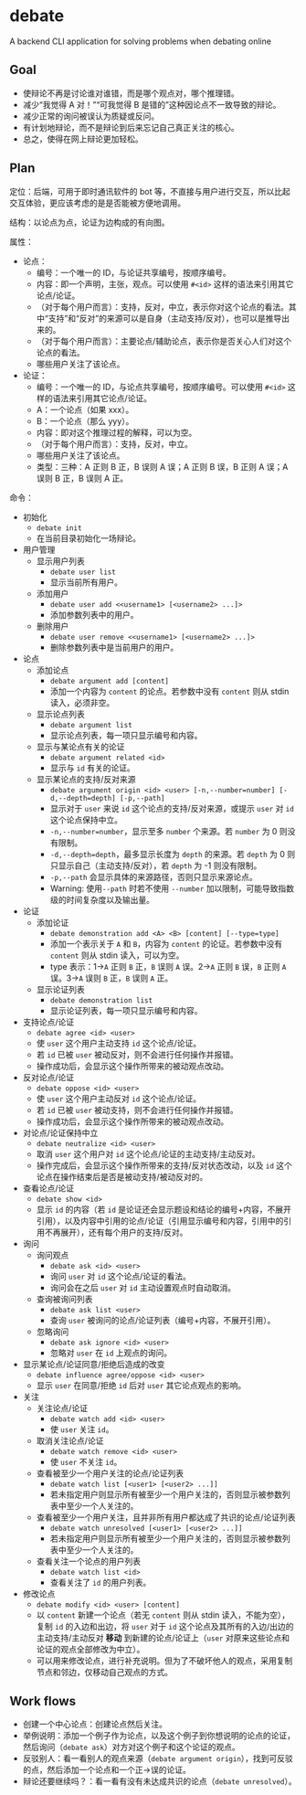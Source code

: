 # debate
A backend CLI application for solving problems when debating online

## Goal

- 使辩论不再是讨论谁对谁错，而是哪个观点对，哪个推理错。
- 减少“我觉得 A 对！”“可我觉得 B 是错的”这种因论点不一致导致的辩论。
- 减少正常的询问被误认为质疑或反问。
- 有计划地辩论，而不是辩论到后来忘记自己真正关注的核心。
- 总之，使得在网上辩论更加轻松。

## Plan

定位：后端，可用于即时通讯软件的 bot 等，不直接与用户进行交互，所以比起交互体验，更应该考虑的是是否能被方便地调用。

结构：以论点为点，论证为边构成的有向图。

属性：

- 论点：
  - 编号：一个唯一的 ID，与论证共享编号，按顺序编号。
  - 内容：即一个声明，主张，观点。可以使用 `#<id>` 这样的语法来引用其它论点/论证。
  - （对于每个用户而言）：支持，反对，中立，表示你对这个论点的看法。其中“支持”和“反对”的来源可以是自身（主动支持/反对），也可以是推导出来的。
  - （对于每个用户而言）：主要论点/辅助论点，表示你是否关心人们对这个论点的看法。
  - 哪些用户关注了该论点。
- 论证：
  - 编号：一个唯一的 ID，与论点共享编号，按顺序编号。可以使用 `#<id>` 这样的语法来引用其它论点/论证。
  - A：一个论点（如果 xxx）。
  - B：一个论点（那么 yyy）。
  - 内容：即对这个推理过程的解释，可以为空。
  - （对于每个用户而言）：支持，反对，中立。
  - 哪些用户关注了该论点。
  - 类型：三种：A 正则 B 正，B 误则 A 误；A 正则 B 误，B 正则 A 误；A 误则 B 正，B 误则 A 正。

命令：

- 初始化
  - `debate init`
  - 在当前目录初始化一场辩论。
- 用户管理
  - 显示用户列表
    - `debate user list`
    - 显示当前所有用户。
  - 添加用户
    - `debate user add <<username1> [<username2> ...]>`
    - 添加参数列表中的用户。
  - 删除用户
    - `debate user remove <<username1> [<username2> ...]>`
    - 删除参数列表中是当前用户的用户。
- 论点
  - 添加论点
    - `debate argument add [content]`
    - 添加一个内容为 `content` 的论点。若参数中没有 `content` 则从 stdin 读入，必须非空。
  - 显示论点列表
    - `debate argument list`
    - 显示论点列表，每一项只显示编号和内容。
  - 显示与某论点有关的论证
    - `debate argument related <id>`
    - 显示与 `id` 有关的论证。
  - 显示某论点的支持/反对来源
    - `debate argument origin <id> <user> [-n,--number=number] [-d,--depth=depth] [-p,--path]`
    - 显示对于 `user` 来说 `id` 这个论点的支持/反对来源，或提示 `user` 对 `id` 这个论点保持中立。
    - `-n,--number=number`，显示至多 `number` 个来源。若 `number` 为 0 则没有限制。
    - `-d,--depth=depth`，最多显示长度为 `depth` 的来源。若 `depth` 为 0 则只显示自己（主动支持/反对），若 `depth` 为 -1 则没有限制。
    - `-p,--path` 会显示具体的来源路径，否则只显示来源论点。
    - Warning: 使用`--path` 时若不使用 `--number` 加以限制，可能导致指数级的时间复杂度以及输出量。
- 论证
  - 添加论证
    - `debate demonstration add <A> <B> [content] [--type=type]`
    - 添加一个表示关于 `A` 和 `B`，内容为 `content` 的论证。若参数中没有 `content` 则从 stdin 读入，可以为空。
    - type 表示：1->`A` 正则 `B` 正，`B` 误则 `A` 误。2->`A` 正则 `B` 误，`B` 正则 `A` 误。3->`A` 误则 `B` 正，`B` 误则 `A` 正。
  - 显示论证列表
    - `debate demonstration list`
    - 显示论证列表，每一项只显示编号和内容。
- 支持论点/论证
  - `debate agree <id> <user>`
  - 使 `user` 这个用户主动支持 `id` 这个论点/论证。
  - 若 `id` 已被 `user` 被动反对，则不会进行任何操作并报错。
  - 操作成功后，会显示这个操作所带来的被动观点改动。
- 反对论点/论证
  - `debate oppose <id> <user>`
  - 使 `user` 这个用户主动反对 `id` 这个论点/论证。
  - 若 `id` 已被 `user` 被动支持，则不会进行任何操作并报错。
  - 操作成功后，会显示这个操作所带来的被动观点改动。
- 对论点/论证保持中立
  - `debate neutralize <id> <user>`
  - 取消 `user` 这个用户对 `id` 这个论点/论证的主动支持/主动反对。
  - 操作完成后，会显示这个操作所带来的支持/反对状态改动，以及 `id` 这个论点在操作结束后是否是被动支持/被动反对的。
- 查看论点/论证
  - `debate show <id>`
  - 显示 `id` 的内容（若 `id` 是论证还会显示题设和结论的编号+内容，不展开引用），以及内容中引用的论点/论证（引用显示编号和内容，引用中的引用不再展开），还有每个用户的支持/反对。
- 询问
  - 询问观点
    - `debate ask <id> <user>`
    - 询问 `user` 对 `id` 这个论点/论证的看法。
    - 询问会在之后 `user` 对 `id` 主动设置观点时自动取消。
  - 查询被询问列表
    - `debate ask list <user>` 
    - 查询 `user` 被询问的论点/论证列表（编号+内容，不展开引用）。
  - 忽略询问
    - `debate ask ignore <id> <user>`
    - 忽略对 `user` 在 `id` 上观点的询问。
- 显示某论点/论证同意/拒绝后造成的改变
  - `debate influence agree/oppose <id> <user>`
  - 显示 `user` 在同意/拒绝 `id` 后对 `user` 其它论点观点的影响。
- 关注
  - 关注论点/论证
    - `debate watch add <id> <user>`
    - 使 `user` 关注 `id`。
  - 取消关注论点/论证
    - `debate watch remove <id> <user>`
    - 使 `user` 不关注 `id`。
  - 查看被至少一个用户关注的论点/论证列表
    - `debate watch list [<user1> [<user2> ...]]`
    - 若未指定用户则显示所有被至少一个用户关注的，否则显示被参数列表中至少一个人关注的。
  - 查看被至少一个用户关注，且并非所有用户都达成了共识的论点/论证列表
    - `debate watch unresolved [<user1> [<user2> ...]]`
    - 若未指定用户则显示所有被至少一个用户关注的，否则显示被参数列表中至少一个人关注的。
  - 查看关注一个论点的用户列表
    - `debate watch list <id>`
    - 查看关注了 `id` 的用户列表。
- 修改论点
  - `debate modify <id> <user> [content]`
  - 以 `content` 新建一个论点（若无 `content` 则从 stdin 读入，不能为空），复制 `id` 的入边和出边，将 `user` 对于 `id` 这个论点及其所有的入边/出边的主动支持/主动反对 **移动** 到新建的论点/论证上（`user` 对原来这些论点和论证的观点全部修改为中立）。
  - 可以用来修改论点，进行补充说明。但为了不破坏他人的观点，采用复制节点和邻边，仅移动自己观点的方式。

## Work flows

- 创建一个中心论点：创建论点然后关注。
- 举例说明：添加一个例子作为论点，以及这个例子到你想说明的论点的论证，然后询问（`debate ask`）对方对这个例子和这个论证的观点。
- 反驳别人：看一看别人的观点来源（`debate argument origin`），找到可反驳的点，然后添加一个论点和一个正->误的论证。
- 辩论还要继续吗？：看一看有没有未达成共识的论点（`debate unresolved`）。
